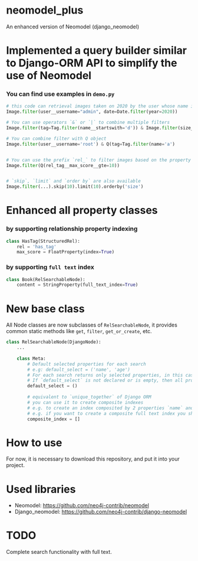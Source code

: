 # neomodel_plus
An enhanced version of Neomodel (django_neomodel)


# Implemented a query builder similar to Django-ORM API to simplify the use of Neomodel

### You can find use examples in `demo.py`

```python
# this code can retrieval images taken on 2020 by the user whose name is 'admin'
Image.filter(user__username="admin", date=Date.filter(year=2020))

# You can use operators `&` or `|` to combine multiple filters
Image.filter(tag=Tag.filter(name__startswith='d')) & Image.filter(size__gte=30)

# You can combine filter with Q object
Image.filter(user__username='root') & Q(tag=Tag.filter(name='a')


# You can use the prefix `rel_` to filter images based on the property `max_score` which is defined on the relationship between `Image` and `Tag`
Image.filter(Q(rel_tag__max_score__gte=10))


# `skip`, `limit` and `order by` are also available
Image.filter(...).skip(10).limit(10).orderby('size')
```


# Enhanced all property classes

###  by supporting relationship property indexing
```python
class HasTag(StructuredRel):
    rel = 'has_tag'
    max_score = FloatProperty(index=True)
```

###  by supporting `full text`  index
```python
class Book(RelSearchableNode):
    content = StringProperty(full_text_index=True)
```

# New base class
All Node classes are now  subclasses of `RelSearchableNode`, it provides common static methods like `get`, `filter`, `get_or_create`, etc.
```python
class RelSearchableNode(DjangoNode):
    ...
    
    class Meta:
        # Default selected properties for each search
        # e.g: default_select = ('name', 'age')
        # For each search returns only selected properties, in this case they are `name` and `age`
        # If `default_select` is not declared or is empty, then all properties of the current Node will be returned
        default_select = ()
    
        # equivalent to `unique_together` of Django ORM
        # you can use it to create composite indexes
        # e.g. to create an index composited by 2 properties `name` and `age` you can do: composite_index.append(('name', 'age')) 
        # e.g. if you want to create a composite full text index you should insert `1` at the position zero: composite_index.append((1, 'name', 'age')) 
        composite_index = []
```

# How to use
For now, it is necessary to download this repository, and put it into your project.


# Used libraries
* Neomodel: https://github.com/neo4j-contrib/neomodel
* Django_neomodel: https://github.com/neo4j-contrib/django-neomodel

# TODO
Complete search functionality with full text.


